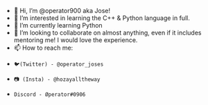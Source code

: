 - 👋 Hi, I’m @operator900 aka Jose!
- 👀 I’m interested in learning the C++ & Python language in full.
- 🌱 I’m currently learning Python
- 💞️ I’m looking to collaborate on almost anything, even if it includes mentoring me! I would love the experience.
- 📫 How to reach me:
-     🐦(Twitter) - @operator_joses
-     📷 (Insta) - @hozayalltheway
-     Discord - Øperator#0906

<!---
operator900/operator900 is a ✨ special ✨ repository because its `README.md` (this file) appears on your GitHub profile.
You can click the Preview link to take a look at your changes.
--->

